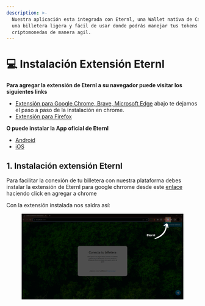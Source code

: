 ```yaml
---
description: >-
  Nuestra aplicación esta integrada con Eternl, una Wallet nativa de Cardano,es
  una billetera ligera y fácil de usar donde podrás manejar tus tokens y
  criptomonedas de manera agil.
---
```


# 💻 Instalación Extensión Eternl

**Para agregar la extensión de Eternl a su navegador puede visitar los siguientes links**

* [Extensión para Google Chrome, Brave, Microsoft Edge](https://chrome.google.com/webstore/detail/eternl/kmhcihpebfmpgmihbkipmjlmmioameka) abajo te dejamos el paso a paso de la instalación en chrome.
* [Extensión para Firefox](https://addons.mozilla.org/en-US/firefox/addon/eternl/)

**O puede instalar la App oficial de Eternl**

* [Android](https://play.google.com/store/apps/details?id=io.ccvault.v1.main\&hl=en\_US\&gl=US\&pli=1)
* [iOS](https://apps.apple.com/us/app/eternl-by-tastenkunst/id1603854385)

## 1. Instalación extensión Eternl

Para facilitar la conexión de tu billetera con nuestra plataforma debes instalar la extensión de Eternl para google chrrome desde este [enlace](https://chrome.google.com/webstore/detail/eternl/kmhcihpebfmpgmihbkipmjlmmioameka) haciendo click en agregar a chrome&#x20;

Con la extensión instalada nos saldra así:

<figure><img src="../.gitbook/assets/image (10).png" alt=""><figcaption></figcaption></figure>
